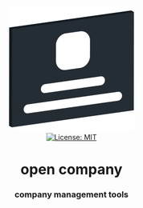 <p align="center">
    <img src="https://raw.githubusercontent.com/plurid/open-company/master/about/identity/open-company-logo.png" height="250px">
    <br />
    <a target="_blank" href="https://github.com/plurid/open-company/blob/master/LICENSE">
        <img src="https://img.shields.io/badge/license-MIT-blue.svg?colorB=1380C3&style=for-the-badge" alt="License: MIT">
    </a>
</p>



<h1 align="center">
    open company
</h1>


<h3 align="center">
    company management tools
</h1>
